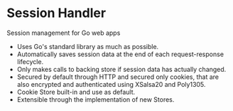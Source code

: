 # Session Handler

Session management for Go web apps

* Uses Go's standard library as much as possible.
* Automatically saves session data at the end of each request-response lifecycle.
* Only makes calls to backing store if session data has actually changed.
* Secured by default through HTTP and secured only cookies, that are also encrypted and authenticated using XSalsa20 and Poly1305.
* Cookie Store built-in and use as default.
* Extensible through the implementation of new Stores.
